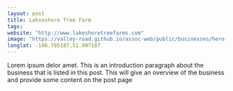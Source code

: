 ```yaml
---
layout: post
title: Lakseshore Tree Farm
tags:
website: "http://www.lakeshoretreefarms.com"
image: "https://valley-road.github.io/assoc-web/public/businesses/hero-lakeshore-tree-farm.png"
longlat: -106.785187,51.997187
---
```

Lorem ipsum delor amet. This is an introduction paragraph about the business that is listed in this post. This will give an overview of the business and provide some content on the post page
